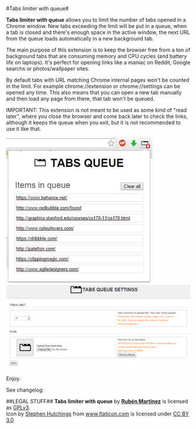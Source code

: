 #Tabs limiter with queue#

**Tabs limiter with queue** allows you to limit the number of tabs opened in a Chrome window. New tabs exceeding the limit will be put in a queue, when a tab is closed and there's enough space in the active window, the next URL from the queue loads automatically in a new background tab.

The main purpose of this extension is to keep the browser free from a ton of background tabs that are consuming memory and CPU cycles (and battery life on laptops). It's perfect for opening links like a maniac on  Reddit, Google searchs or photos/wallpaper sites.

By default tabs with URL matching Chrome internal pages won't be counted in the limit. For example chrome://extension or chrome://settings can be opened any time. This also means that you can open a new tab manually and then load any page from there, that tab won't be queued.

IMPORTANT: This extension is not meant to be used as some kind of "read later", where you close the browser and come back later to check the links, although it keeps the queue when you exit, but it is not recommended to use it like that.

![Button and popup screenshot](screenshots/tabs-queue-toolbar-button.png)
![Settings screenshot](screenshots/tabs-queue-settings.png)

Enjoy.

See changelog:

##LEGAL STUFF##
**Tabs limiter with queue** by <a href="https://twitter.com/rub3nmv">**Rub&eacute;n Mart&iacute;nez**</a> is licensed as <a href="http://www.gnu.org/licenses/gpl-3.0.txt">GPLv3</a>.  
Icon by <a href="http://www.typicons.com" title="Stephen Hutchings">Stephen Hutchings</a> from <a href="http://www.flaticon.com" title="Flaticon">www.flaticon.com</a> is licensed under <a href="http://creativecommons.org/licenses/by/3.0/" title="Creative Commons BY 3.0">CC BY 3.0</a>

